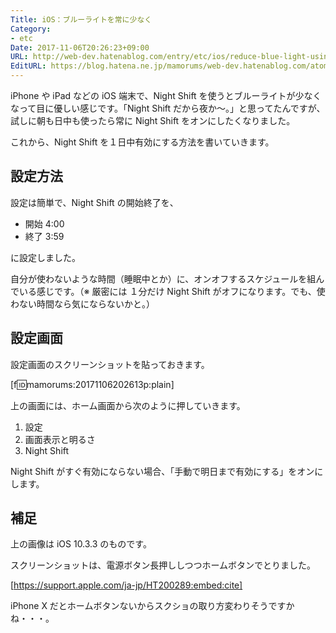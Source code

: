```yaml
---
Title: iOS：ブルーライトを常に少なく
Category:
- etc
Date: 2017-11-06T20:26:23+09:00
URL: http://web-dev.hatenablog.com/entry/etc/ios/reduce-blue-light-using-night-shift
EditURL: https://blog.hatena.ne.jp/mamorums/web-dev.hatenablog.com/atom/entry/8599973812315078733
---
```


iPhone や iPad などの iOS 端末で、Night Shift を使うとブルーライトが少なくなって目に優しい感じです。「Night Shift だから夜か～。」と思ってたんですが、試しに朝も日中も使ったら常に Night Shift をオンにしたくなりました。

これから、Night Shift を１日中有効にする方法を書いていきます。


## 設定方法
設定は簡単で、Night Shift の開始終了を、

- 開始 4:00
- 終了 3:59

に設定しました。

自分が使わないような時間（睡眠中とか）に、オンオフするスケジュールを組んでいる感じです。（※ 厳密には １分だけ Night Shift がオフになります。でも、使わない時間なら気にならないかと。）


## 設定画面
設定画面のスクリーンショットを貼っておきます。

[f:id:mamorums:20171106202613p:plain]

上の画面には、ホーム画面から次のように押していきます。

1. 設定
2. 画面表示と明るさ
3. Night Shift

Night Shift がすぐ有効にならない場合、「手動で明日まで有効にする」をオンにします。


## 補足
上の画像は iOS 10.3.3 のものです。

スクリーンショットは、電源ボタン長押ししつつホームボタンでとりました。

[https://support.apple.com/ja-jp/HT200289:embed:cite]

iPhone X だとホームボタンないからスクショの取り方変わりそうですかね・・・。
